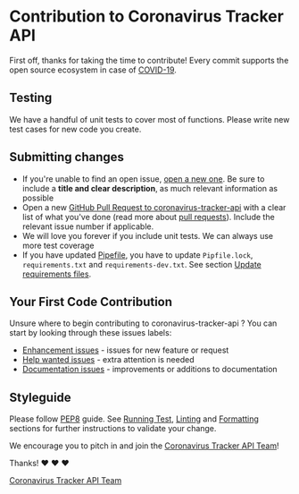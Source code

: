 # Contribution to Coronavirus Tracker API

First off, thanks for taking the time to contribute!
Every commit supports the open source ecosystem in case of [COVID-19](https://en.wikipedia.org/wiki/2019%E2%80%9320_coronavirus_pandemic).

## Testing

We have a handful of unit tests to cover most of functions.
Please write new test cases for new code you create.

## Submitting changes

* If you're unable to find an open issue, [open a new one](https://github.com/ExpDev07/coronavirus-tracker-api/issues/new). Be sure to include a **title and clear description**, as much relevant information as possible
* Open  a new [GitHub Pull Request to coronavirus-tracker-api](https://github.com/ExpDev07/coronavirus-tracker-api/pulls) with a clear list of what you've done (read more about [pull requests](http://help.github.com/pull-requests/)). Include the relevant issue number if applicable.
* We will love you forever if you include unit tests. We can always use more test coverage
* If you have updated [Pipefile](./Pipfile), you have to update `Pipfile.lock`, `requirements.txt` and `requirements-dev.txt`. See section [Update requirements files](./README.md#update-requirements-files).

## Your First Code Contribution

Unsure where to begin contributing to coronavirus-tracker-api ? You can start by looking through these issues labels:

* [Enhancement issues](https://github.com/ExpDev07/coronavirus-tracker-api/labels/enhancement) - issues for new feature or request
* [Help wanted issues](https://github.com/ExpDev07/coronavirus-tracker-api/labels/help%20wanted) -  extra attention is needed
* [Documentation issues](https://github.com/ExpDev07/coronavirus-tracker-api/labels/documentation) - improvements or additions to documentation

## Styleguide

Please follow [PEP8](https://www.python.org/dev/peps/pep-0008/) guide.
See [Running Test](./README.md#running-tests), [Linting](./README.md#linting) and [Formatting](./README.md#formatting) sections for further instructions to validate your change.


We encourage you to pitch in and join the [Coronavirus Tracker API Team](https://github.com/ExpDev07/coronavirus-tracker-api#contributors-)!

Thanks! :heart: :heart: :heart:

[Coronavirus Tracker API Team](https://github.com/ExpDev07/coronavirus-tracker-api#contributors-)

